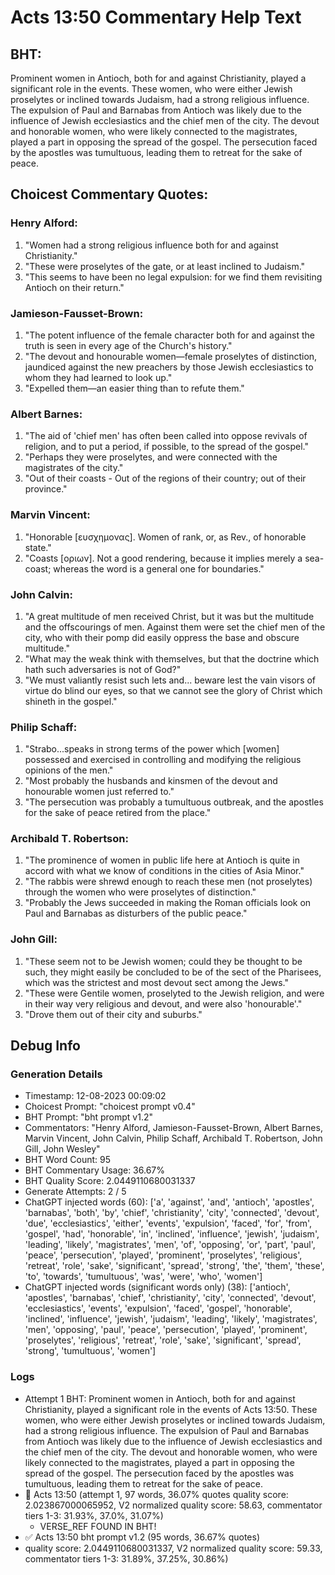 # Acts 13:50 Commentary Help Text

## BHT:
Prominent women in Antioch, both for and against Christianity, played a significant role in the events. These women, who were either Jewish proselytes or inclined towards Judaism, had a strong religious influence. The expulsion of Paul and Barnabas from Antioch was likely due to the influence of Jewish ecclesiastics and the chief men of the city. The devout and honorable women, who were likely connected to the magistrates, played a part in opposing the spread of the gospel. The persecution faced by the apostles was tumultuous, leading them to retreat for the sake of peace.

## Choicest Commentary Quotes:
### Henry Alford:
1. "Women had a strong religious influence both for and against Christianity."
2. "These were proselytes of the gate, or at least inclined to Judaism."
3. "This seems to have been no legal expulsion: for we find them revisiting Antioch on their return."

### Jamieson-Fausset-Brown:
1. "The potent influence of the female character both for and against the truth is seen in every age of the Church's history."
2. "The devout and honourable women—female proselytes of distinction, jaundiced against the new preachers by those Jewish ecclesiastics to whom they had learned to look up."
3. "Expelled them—an easier thing than to refute them."

### Albert Barnes:
1. "The aid of 'chief men' has often been called into oppose revivals of religion, and to put a period, if possible, to the spread of the gospel."
2. "Perhaps they were proselytes, and were connected with the magistrates of the city."
3. "Out of their coasts - Out of the regions of their country; out of their province."

### Marvin Vincent:
1. "Honorable [ευσχημονας]. Women of rank, or, as Rev., of honorable state."
2. "Coasts [οριων]. Not a good rendering, because it implies merely a sea-coast; whereas the word is a general one for boundaries."

### John Calvin:
1. "A great multitude of men received Christ, but it was but the multitude and the offscourings of men. Against them were set the chief men of the city, who with their pomp did easily oppress the base and obscure multitude."
2. "What may the weak think with themselves, but that the doctrine which hath such adversaries is not of God?"
3. "We must valiantly resist such lets and... beware lest the vain visors of virtue do blind our eyes, so that we cannot see the glory of Christ which shineth in the gospel."

### Philip Schaff:
1. "Strabo...speaks in strong terms of the power which [women] possessed and exercised in controlling and modifying the religious opinions of the men."
2. "Most probably the husbands and kinsmen of the devout and honourable women just referred to."
3. "The persecution was probably a tumultuous outbreak, and the apostles for the sake of peace retired from the place."

### Archibald T. Robertson:
1. "The prominence of women in public life here at Antioch is quite in accord with what we know of conditions in the cities of Asia Minor."
2. "The rabbis were shrewd enough to reach these men (not proselytes) through the women who were proselytes of distinction."
3. "Probably the Jews succeeded in making the Roman officials look on Paul and Barnabas as disturbers of the public peace."

### John Gill:
1. "These seem not to be Jewish women; could they be thought to be such, they might easily be concluded to be of the sect of the Pharisees, which was the strictest and most devout sect among the Jews."
2. "These were Gentile women, proselyted to the Jewish religion, and were in their way very religious and devout, and were also 'honourable'."
3. "Drove them out of their city and suburbs."


## Debug Info
### Generation Details
- Timestamp: 12-08-2023 00:09:02
- Choicest Prompt: "choicest prompt v0.4"
- BHT Prompt: "bht prompt v1.2"
- Commentators: "Henry Alford, Jamieson-Fausset-Brown, Albert Barnes, Marvin Vincent, John Calvin, Philip Schaff, Archibald T. Robertson, John Gill, John Wesley"
- BHT Word Count: 95
- BHT Commentary Usage: 36.67%
- BHT Quality Score: 2.0449110680031337
- Generate Attempts: 2 / 5
- ChatGPT injected words (60):
	['a', 'against', 'and', 'antioch', 'apostles', 'barnabas', 'both', 'by', 'chief', 'christianity', 'city', 'connected', 'devout', 'due', 'ecclesiastics', 'either', 'events', 'expulsion', 'faced', 'for', 'from', 'gospel', 'had', 'honorable', 'in', 'inclined', 'influence', 'jewish', 'judaism', 'leading', 'likely', 'magistrates', 'men', 'of', 'opposing', 'or', 'part', 'paul', 'peace', 'persecution', 'played', 'prominent', 'proselytes', 'religious', 'retreat', 'role', 'sake', 'significant', 'spread', 'strong', 'the', 'them', 'these', 'to', 'towards', 'tumultuous', 'was', 'were', 'who', 'women']
- ChatGPT injected words (significant words only) (38):
	['antioch', 'apostles', 'barnabas', 'chief', 'christianity', 'city', 'connected', 'devout', 'ecclesiastics', 'events', 'expulsion', 'faced', 'gospel', 'honorable', 'inclined', 'influence', 'jewish', 'judaism', 'leading', 'likely', 'magistrates', 'men', 'opposing', 'paul', 'peace', 'persecution', 'played', 'prominent', 'proselytes', 'religious', 'retreat', 'role', 'sake', 'significant', 'spread', 'strong', 'tumultuous', 'women']

### Logs
- Attempt 1 BHT: Prominent women in Antioch, both for and against Christianity, played a significant role in the events of Acts 13:50. These women, who were either Jewish proselytes or inclined towards Judaism, had a strong religious influence. The expulsion of Paul and Barnabas from Antioch was likely due to the influence of Jewish ecclesiastics and the chief men of the city. The devout and honorable women, who were likely connected to the magistrates, played a part in opposing the spread of the gospel. The persecution faced by the apostles was tumultuous, leading them to retreat for the sake of peace.
- 🔄 Acts 13:50 (attempt 1, 97 words, 36.07% quotes quality score: 2.023867000065952, V2 normalized quality score: 58.63, commentator tiers 1-3: 31.93%, 37.0%, 31.07%) 
	- VERSE_REF FOUND IN BHT!
- ✅ Acts 13:50 bht prompt v1.2 (95 words, 36.67% quotes)
- quality score: 2.0449110680031337, V2 normalized quality score: 59.33, commentator tiers 1-3: 31.89%, 37.25%, 30.86%)